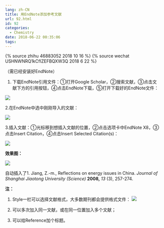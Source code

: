 ```yaml
---
lang: zh-CN
title: 用EndNote添加参考文献
url: 92.html
id: 92
categories:
  - Chemistry
date: 2018-06-22 00:35:06
tags:
---
```


{% source zhihu 46883052 2018 10 16 %}
{% source wechat USHNWNRQ1kCfIZEFBQXW3Q 2018 6 22 %}

（需已经安装好EndNote）

1.  下载EndNote引用文件：①打开Google Scholar，②搜索文献，③点击文献下方的引用按钮，④点击EndNote下载，⑤打开下载好的EndNote文件：
<!--more-->

![](https://pic.njzjz.win/19VnkxRfoDlSBUjlRdxR5wT7vfbWsTMjZ)

2.在EndNote中选中刚刚导入的文献：

![](https://pic.njzjz.win/16vH-TjHslTnFWt9pkQIZllM3HtONvIL_)

3.插入文献：①光标移到想插入文献的位置，②点击选项卡中EndNote X8，③点击Insert Citation，④点击Insert Selected Citation(s)：

![](https://pic.njzjz.win/1bw2FL_vT74chCO1bdX1bVRa2OmaDI553)

**效果图：**

![](https://pic.njzjz.win/1ORp0ANimp1nLVTWLdz8FbforKTFvVnWY)

自动插入了1\. Jiang, Z.-m., Reflections on energy issues in China. _Journal of Shanghai Jiaotong University (Science)_ **2008,** _13_ (3), 257-274. 

**注：**

1.  Style一栏可以选择文献格式，大多数期刊都会提供格式文件： ![](https://pic.njzjz.win/1YPP_SFswmU9rpocyqshglI_tezCBoRYC)

2.  可以多次加入同一文献，或在同一位置加入多个文献；

3.  可以给Reference加个标题。
